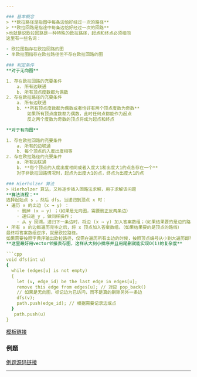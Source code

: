```yaml
---

### 基本概念
> **欧拉路径是指图中每条边恰好经过一次的路径**
> **欧拉回路是指途中每条边恰好经过一次的回路**
>也就是说欧拉回路是一种特殊的欧拉路径，起点和终点必须相同
这里有一些名词：

- 欧拉图指存在欧拉回路的图
- 半欧拉图指存在欧拉路径但不存在欧拉回路的图

### 判定条件
**对于无向图**

1. 存在欧拉回路的充要条件
    a. 所有边联通
    b. 所有顶点度数都为偶数
2. 存在欧拉路径的充要条件
    a. 所有边联通
    b. **所有顶点度数都为偶数或者恰好有两个顶点度数为奇数**
        如果所有顶点度数都为偶数，此时任何点都能作为起点
        反之两个度数为奇数的顶点将成为起点和终点

**对于有向图**

1. 存在欧拉回路的充要条件
    a. 所有的边联通
    b. 每个顶点的入度出度相等
2. 存在欧拉路径的充要条件
    a. 所有边联通
    b. **每个顶点的入度出度相同或者入度大1和出度大1的点各存在一个**
    对于非欧拉回路情况时，起点为出度大1的点，终点为出度大1的点

### Hierholzer 算法
> Hierholzer 算法，⼜称逐步插⼊回路法求解，用于求解该问题
**算法流程：**
选择起始点 s ，然后 dfs。当递归到顶点 x 时：
• 遍历 x 的出边 (x → y) ：
    ◦ 删掉 (x → y) ；（如果是⽆向图，需要删正反两条边）
    ◦ 递归进 y ，做同样操作；
    ◦ 从 y 回溯，递归下⼀条边时，将边 (x → y) 加⼊答案数组；（如果结果要的是边的路线）
• 所有 x 的边都遍历完毕之后，将 x 顶点加⼊答案数组。（如果结果要的是顶点的路线）
最终将答案数组逆序，就是欧拉路径。
如果需要按照字典序输出欧拉路径，仅需在遍历所有出边的时候，按照顶点编号从⼩到⼤遍历即可
**这里最好用vector邻接表存图，这样从大到小排序并且用尾删就能实现O(1)的复杂度**

```cpp
void dfs(int u) 
{
  while (edges[u] is not empty) 
  {
    let (v, edge_id) be the last edge in edges[u];
    remove this edge from edges[u]; // 对应 pop_back()
    // 如果是无向图，标记边为已访问，而不是真的删除另外一条边
    dfs(v);
    path.push(edge_id); // 根据需要记录边或点
  }
   path.push(u)
}
```

[模板链接](https://github.com/mikuchan39399/HNIST-ACM-2024/tree/main/algorithms/%E5%9B%BE%E8%AE%BA/%E6%AC%A7%E6%8B%89%E8%B7%AF%E5%BE%84%E4%B8%8E%E6%AC%A7%E6%8B%89%E5%9B%9E%E8%B7%AF)

### 例题
[例题源码链接]()

---
```


